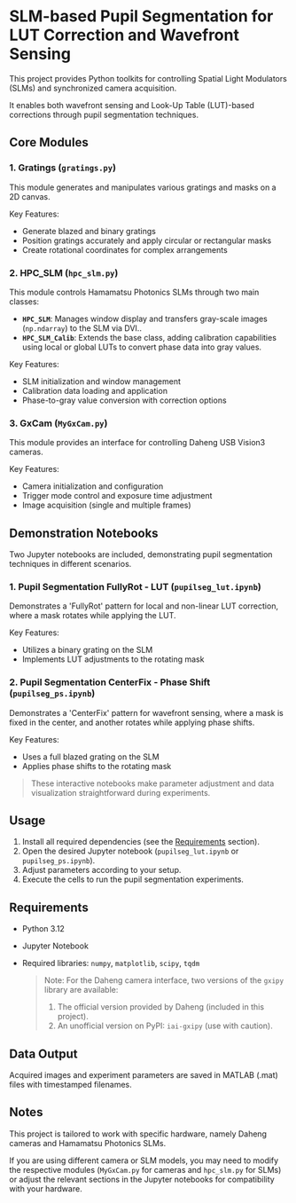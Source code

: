 # SLM-based Pupil Segmentation for LUT Correction and Wavefront Sensing

This project provides Python toolkits for controlling Spatial Light Modulators (SLMs) and synchronized camera acquisition.

It enables both wavefront sensing and Look-Up Table (LUT)-based corrections through pupil segmentation techniques.

## Core Modules

### 1. **Gratings** (`gratings.py`)

This module generates and manipulates various gratings and masks on a 2D canvas.

Key Features:

- Generate blazed and binary gratings
- Position gratings accurately and apply circular or rectangular masks
- Create rotational coordinates for complex arrangements

### 2. **HPC_SLM** (`hpc_slm.py`)

This module controls Hamamatsu Photonics SLMs through two main classes:

- **`HPC_SLM`**: Manages window display and transfers gray-scale images (`np.ndarray`) to the SLM via DVI..
- **`HPC_SLM_Calib`**: Extends the base class, adding calibration capabilities using local or global LUTs to convert phase data into gray values.

Key Features:

- SLM initialization and window management
- Calibration data loading and application
- Phase-to-gray value conversion with correction options

### 3. **GxCam** (`MyGxCam.py`)

This module provides an interface for controlling Daheng USB Vision3 cameras.

Key Features:

- Camera initialization and configuration
- Trigger mode control and exposure time adjustment
- Image acquisition (single and multiple frames)

## Demonstration Notebooks

Two Jupyter notebooks are included, demonstrating pupil segmentation techniques in different scenarios.

### 1. **Pupil Segmentation FullyRot - LUT** (`pupilseg_lut.ipynb`)

Demonstrates a 'FullyRot' pattern for local and non-linear LUT correction, where a mask rotates while applying the LUT.

Key Features:

- Utilizes a binary grating on the SLM
- Implements LUT adjustments to the rotating mask

### 2. **Pupil Segmentation CenterFix - Phase Shift** (`pupilseg_ps.ipynb`)

Demonstrates a 'CenterFix' pattern for wavefront sensing, where a mask is fixed in the center, and another rotates while applying phase shifts.

Key Features:

- Uses a full blazed grating on the SLM
- Applies phase shifts to the rotating mask

> These interactive notebooks make parameter adjustment and data visualization straightforward during experiments.

## Usage

1. Install all required dependencies (see the [Requirements](#requirements) section).
2. Open the desired Jupyter notebook (`pupilseg_lut.ipynb` or `pupilseg_ps.ipynb`).
3. Adjust parameters according to your setup.
4. Execute the cells to run the pupil segmentation experiments.

## Requirements

- Python 3.12
- Jupyter Notebook
- Required libraries: `numpy`, `matplotlib`, `scipy`, `tqdm`
  
  > Note: For the Daheng camera interface, two versions of the `gxipy` library are available:
  > 1. The official version provided by Daheng (included in this project).
  > 2. An unofficial version on PyPI: `iai-gxipy` (use with caution).

## Data Output

Acquired images and experiment parameters are saved in MATLAB (.mat) files with timestamped filenames.

## Notes

This project is tailored to work with specific hardware, namely Daheng cameras and Hamamatsu Photonics SLMs.

If you are using different camera or SLM models, you may need to modify the respective modules (`MyGxCam.py` for cameras and `hpc_slm.py` for SLMs) or adjust the relevant sections in the Jupyter notebooks for compatibility with your hardware.
